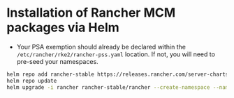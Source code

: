 # Installation of Rancher MCM packages via Helm
- Your PSA exemption should already be declared within the `/etc/rancher/rke2/rancher-pss.yaml` location. If not, you will need to pre-seed your namespaces.

```sh
helm repo add rancher-stable https://releases.rancher.com/server-charts/stable
helm repo update
helm upgrade -i rancher rancher-stable/rancher --create-namespace --namespace cattle-system --set hostname=rancher.10-7-2-11.sslip.io --set ingress.ingressClassName=cilium --version 2.8.5
```
